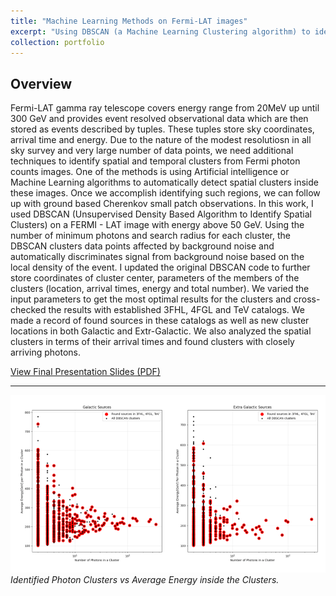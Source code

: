 ```yaml
---
title: "Machine Learning Methods on Fermi-LAT images"
excerpt: "Using DBSCAN (a Machine Learning Clustering algorithm) to identify spatial and temporal clusters in Gamma-Ray High Energy Sky. <br/> <img src = '/files/Fermi.png'>"
collection: portfolio
---
```


## Overview

Fermi-LAT gamma ray telescope covers energy range from 20MeV up until 300 GeV and provides event resolved observational data which are then stored as events described by tuples. These tuples store sky coordinates, arrival time and energy. Due to the nature of the modest resolutiosn in all sky survey and very large number of data points, we need additional techniques to identify spatial and temporal clusters from Fermi photon counts images. One of the methods is using Artificial intelligence or Machine Learning algorithms to automatically detect spatial clusters inside these images. Once we accomplish identifying such regions, we can follow up with ground based Cherenkov small patch observations. In this work, I used DBSCAN (Unsupervised Density Based Algorithm to Identify Spatial Clusters) on a FERMI - LAT image with energy above 50 GeV. Using the number of minimum photons and search radius for each cluster, the DBSCAN clusters data points affected by background noise and automatically discriminates signal from background noise based on the local density of the event. I updated the original DBSCAN code to further store coordinates of cluster center, parameters of the members of the clusters (location, arrival times, energy and total number). We varied the input parameters to get the most optimal results for the clusters and cross-checked the results with established 3FHL, 4FGL and TeV catalogs. We made a record of found sources in these catalogs as well as new cluster locations in both Galactic and Extr-Galactic. We also analyzed the spatial clusters in terms of their arrival times and found clusters with closely arriving photons.




[View Final Presentation Slides (PDF)](/files/Fermi%Summer%work.pdf)

---


![Final Prediction of Stellar Masses](/files/Fermi.png)  
*Identified Photon Clusters vs Average Energy inside the Clusters.*




